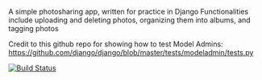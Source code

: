 A simple photosharing app, written for practice in Django
Functionalities include uploading and deleting photos, organizing them into albums, and tagging photos

Credit to this github repo for showing how to test Model Admins:
https://github.com/django/django/blob/master/tests/modeladmin/tests.py

[![Build Status](https://travis-ci.org/markcharyk/django-photos.svg?branch=master)](https://travis-ci.org/markcharyk/django-photos)